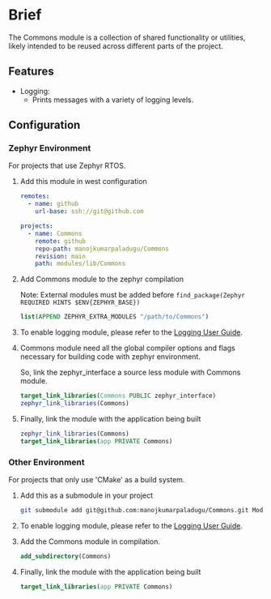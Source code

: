 # Brief

The Commons module is a collection of shared functionality or utilities,
likely intended to be reused across different parts of the project.

## Features

* Logging:
  * Prints messages with a variety of logging levels.

## Configuration

### Zephyr Environment

  For projects that use Zephyr RTOS.

  1. Add this module in west configuration

      ```yml
      remotes:
        - name: github
          url-base: ssh://git@github.com

      projects:
        - name: Commons
          remote: github
          repo-path: manojkumarpaladugu/Commons
          revision: main
          path: modules/lib/Commons
      ```

  1. Add Commons module to the zephyr compilation

     Note: External modules must be added before
     `find_package(Zephyr REQUIRED HINTS $ENV{ZEPHYR_BASE})`

      ```cmake
      list(APPEND ZEPHYR_EXTRA_MODULES "/path/to/Commons")
      ```

  1. To enable logging module, please refer to the [Logging User Guide](Logging/README.md).

  1. Commons module need all the global compiler options and flags necessary
     for building code with zephyr environment.

     So, link the zephyr_interface a source less module with Commons module.

      ```cmake
      target_link_libraries(Commons PUBLIC zephyr_interface)
      zephyr_link_libraries(Commons)
      ```

  1. Finally, link the module with the application being built

      ```cmake
      zephyr_link_libraries(Commons)
      target_link_libraries(app PRIVATE Commons)
      ```

### Other Environment

  For projects that only use 'CMake' as a build system.

  1. Add this as a submodule in your project

      ```bash
      git submodule add git@github.com:manojkumarpaladugu/Commons.git Modules/Commons
      ```

  1. To enable logging module, please refer to the [Logging User Guide](Logging/README.md).

  1. Add the Commons module in compilation.

      ```cmake
      add_subdirectory(Commons)
      ```

  1. Finally, link the module with the application being built

      ```cmake
      target_link_libraries(app PRIVATE Commons)
      ```

